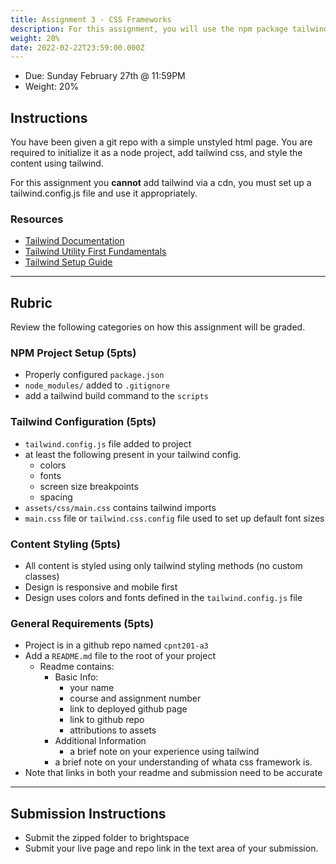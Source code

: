 ```yaml
---
title: Assignment 3 - CSS Frameworks
description: For this assignment, you will use the npm package tailwind css to style content on a web page.
weight: 20%
date: 2022-02-22T23:59:00.000Z
---
```


- Due: Sunday February 27th @ 11:59PM
- Weight: 20%

## Instructions

You have been given a git repo with a simple unstyled html page. You are required to initialize it as a node project, add tailwind css, and style the content using tailwind.

For this assignment you **cannot** add tailwind via a cdn, you must set up a tailwind.config.js file and use it appropriately.

### Resources

- [Tailwind Documentation](https://tailwindcss.com/)
- [Tailwind Utility First Fundamentals](https://tailwindcss.com/docs/utility-first)
- [Tailwind Setup Guide](https://tailwindcss.com/docs/installation)

---

## Rubric

Review the following categories on how this assignment will be graded.

### NPM Project Setup (5pts)

- Properly configured `package.json`
- `node_modules/` added to `.gitignore`
- add a tailwind build command to the `scripts`

### Tailwind Configuration (5pts)

- `tailwind.config.js` file added to project
- at least the following present in your tailwind config.
  - colors
  - fonts
  - screen size breakpoints
  - spacing
- `assets/css/main.css` contains tailwind imports
- `main.css` file or `tailwind.css.config` file used to set up default font sizes

### Content Styling (5pts)

- All content is styled using only tailwind styling methods (no custom classes)
- Design is responsive and mobile first
- Design uses colors and fonts defined in the `tailwind.config.js` file

### General Requirements (5pts)

- Project is in a github repo named `cpnt201-a3`
- Add a `README.md` file to the root of your project
  - Readme contains:
    - Basic Info:
      - your name
      - course and assignment number
      - link to deployed github page
      - link to github repo
      - attributions to assets
    - Additional Information
      - a brief note on your experience using tailwind
    - a brief note on your understanding of whata css framework is.
- Note that links in both your readme and submission need to be accurate

---

## Submission Instructions

- Submit the zipped folder to brightspace
- Submit your live page and repo link in the text area of your submission.
